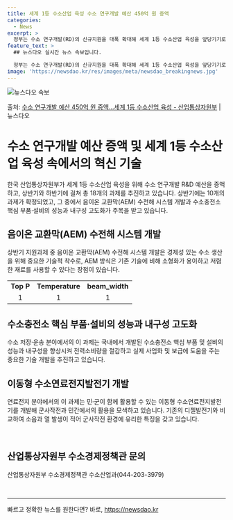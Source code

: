```yaml
---
title: 세계 1등 수소산업 육성 수소 연구개발 예산 450억 원 증액
categories:
  - News
excerpt: >
  정부는 수소 연구개발(RD)의 신규지원을 대폭 확대해 세계 1등 수소산업 육성을 앞당기기로 했다. 산업통상자…
feature_text: >
  ## 뉴스다오 실시간 뉴스 속보입니다.

  정부는 수소 연구개발(RD)의 신규지원을 대폭 확대해 세계 1등 수소산업 육성을 앞당기기로 했다. 산업통상자…
image: 'https://newsdao.kr/res/images/meta/newsdao_breakingnews.jpg'
---
```


![뉴스다오 속보](https://newsdao.kr/res/images/meta/newsdao_breakingnews.jpg)

<p>출처: <a href="https://newsdao.kr/3820" rel="dofollow">수소 연구개발 예산 450억 원 증액…세계 1등 수소산업 육성 - 산업통상자원부</a> | 뉴스다오</p>

<h1>수소 연구개발 예산 증액 및 세계 1등 수소산업 육성 속에서의 혁신 기술</h1>
<p data-ke-size="size16">한국 산업통상자원부가 세계 1등 수소산업 육성을 위해 수소 연구개발 R&D 예산을 증액하고, 상반기와 하반기에 걸쳐 총 18개의 과제를 추진하고 있습니다. 상반기에는 10개의 과제가 확정되었고, 그 중에서 음이온 교환막(AEM) 수전해 시스템 개발과 수소충전소 핵심 부품·설비의 성능과 내구성 고도화가 주목을 받고 있습니다.</p>

<h2 data-ke-size="size26">음이온 교환막(AEM) 수전해 시스템 개발</h2>
<p data-ke-size="size16">상반기 지원과제 중 음이온 교환막(AEM) 수전해 시스템 개발은 경제성 있는 수소 생산을 위해 중요한 기술적 착수로, AEM 방식은 기존 기술에 비해 소형화가 용이하고 저렴한 재료를 사용할 수 있다는 장점이 있습니다.</p>
<table>
  <tr>
    <td style="text-align: center; height: 17px;"><b>Top P</b></td>
    <td style="text-align: center; height: 17px;"><b>Temperature</b></td>
    <td style="text-align: center; height: 17px;"><b>beam_width</b></td>
  </tr>
  <tr>
    <td style="text-align: center; height: 17px;">1</td>
    <td style="text-align: center; height: 17px;">1</td>
    <td style="text-align: center; height: 17px;">1</td>
  </tr>
</table>

<h2 data-ke-size="size26">수소충전소 핵심 부품·설비의 성능과 내구성 고도화</h2>
<p data-ke-size="size16">수소 저장·운송 분야에서의 이 과제는 국내에서 개발된 수소충전소 핵심 부품 및 설비의 성능과 내구성을 향상시켜 전력소비량을 절감하고 실제 사업화 및 보급에 도움을 주는 중요한 기술 개발을 추진하고 있습니다.</p>

<h2 data-ke-size="size26">이동형 수소연료전지발전기 개발</h2>
<p data-ke-size="size16">연료전지 분야에서의 이 과제는 민·군이 함께 활용할 수 있는 이동형 수소연료전지발전기를 개발해 군사작전과 민간에서의 활용을 모색하고 있습니다. 기존의 디젤발전기와 비교하여 소음과 열 발생이 적어 군사작전 환경에 유리한 특징을 갖고 있습니다.</p>

<p data-ke-size="size16">&nbsp;</p>
<h2 data-ke-size="size26">산업통상자원부 수소경제정책관 문의</h2>
<p data-ke-size="size16">산업통상자원부 수소경제정책관 수소산업과(044-203-3979)</p>
<p data-ke-size="size16">&nbsp;</p>

<hr> 

빠르고 정확한 뉴스를 원한다면? 바로, <a href="https://newsdao.kr" rel="dofollow">https://newsdao.kr</a>


